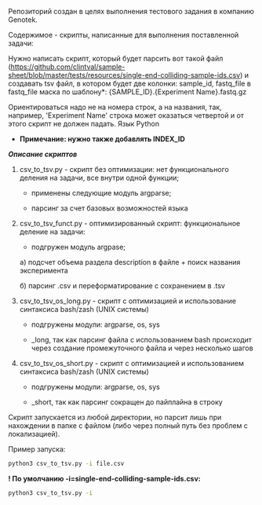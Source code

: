 Репозиторий создан в целях выполнения тестового задания в компанию Genotek.

Содержимое - скрипты, написанные для выполнения поставленной задачи:

Нужно написать скрипт, который будет парсить вот такой файл 
(https://github.com/clintval/sample-sheet/blob/master/tests/resources/single-end-colliding-sample-ids.csv)
и создавать tsv файл, в котором будет две колонки: sample_id, fastq_file
в fastq_file маска по шаблону*: {SAMPLE_ID}.{Experiment Name}.fastq.gz

Ориентироваться надо не на номера строк, а на названия, так, например, 'Experiment Name' строка может оказаться четвертой и от этого скрипт не должен падать.
Язык Python

* **Примечание: нужно также добавлять INDEX_ID**

***Описание скриптов***
1. csv_to_tsv.py - скрипт без оптимизации: нет функционального деления на задачи, все внутри одной функции;

   - применены следующие модуль argparse;
  
   - парсинг за счет базовых возможностей языка
2. csv_to_tsv_funct.py - оптимизированный скрипт: функциональное деление на задачи:

   - подгружен модуль argpase;
  
    а) подсчет объема раздела description в файле + поиск названия эксперимента
  
    б) парсинг .csv и переформатирование с сохранением в .tsv
3. csv_to_tsv_os_long.py - скрипт с оптимизацией и использование синтаксиса bash/zash (UNIX системы)

   - подгружены модули: argparse, os, sys
  
   - \_long, так как парсинг файла с использованием bash происходит через создание промежуточного файла и через несколько шагов
4. csv_to_tsv_os_short.py - скрипт с оптимизацией и использованием синтаксиса bash/zash (UNIX системы)

   - подгружены модули: argparse, os, sys
  
   - \_short, так как парсинг сокращен до пайплайна в строку
  
 Скрипт запускается из любой директории, но парсит лишь при нахождении в папке с файлом (либо через полный путь без проблем с локализацией).
 
 Пример запуска:
 ```bash
 python3 csv_to_tsv.py -i file.csv
 ```
 **! По умолчанию -i=single-end-colliding-sample-ids.csv:**
 ```bash
 python3 csv_to_tsv.py -i
 ```
